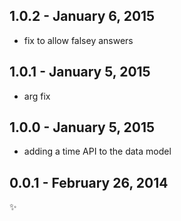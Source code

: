 
1.0.2 - January 6, 2015
-------------------------
- fix to allow falsey answers

1.0.1 - January 5, 2015
-------------------------
- arg fix

1.0.0 - January 5, 2015
-------------------------
- adding a time API to the data model

0.0.1 - February 26, 2014
-------------------------
:sparkles:
